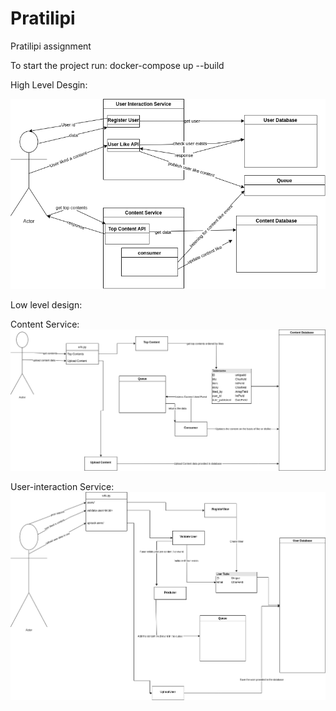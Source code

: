 # Pratilipi

Pratilipi assignment

To start the project run: docker-compose up --build


High Level Desgin:



![](design/HLD_LLD/HLD.png)


Low level design:

Content Service:
![](design/HLD_LLD/LLD_ContentService.png)


User-interaction Service:
![](design/HLD_LLD/LLD_UserService.png)
